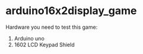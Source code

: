 # arduino16x2display_game
 
Hardware you need to test this game:

1. Arduino uno
2. 1602 LCD Keypad Shield
